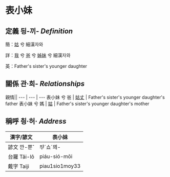 # 表小妹
## 定義 딍-끼- _Definition_
簡：[姑](member12.md) 兮 細漢자와

詳：[我](member1.md) 兮 [爸](member2.md) 兮 [姊妹](member12.md) 兮 細漢자와

英：Father's sister's younger daughter

## 關係 관·희- _Relationships_

親情||
--- | --- | --- 
表小妹 兮 爸 | [姑丈](member43.md) | Father's sister's younger daughter's father
表小妹 兮 媽 | [姑](member12.md) | Father's sister's younger daughter's mother


## 稱呼 칑·허· _Address_

漢字/諺文 | 表小妹
--- | ---
諺文 깐-뿐ˆ | ᄇᆤˊ쇼ˊᄆᆀ-
台羅 Tâi-lô | piáu-sió-mōi
戴字 Taiji | piau1sio1moy33


